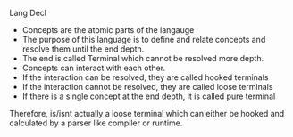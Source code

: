 Lang Decl

- Concepts are the atomic parts of the langauge
- The purpose of this language is to define and relate concepts and resolve them until the end depth.
- The end is called Terminal which cannot be resolved more depth.
- Concepts can interact with each other.
- If the interaction can be resolved, they are called hooked terminals
- If the interaction cannot be resolved, they are called loose terminals
- If there is a single concept at the end depth, it is called pure terminal

Therefore, is/isnt actually a loose terminal which can either be hooked and calculated by a parser like compiler or runtime.
